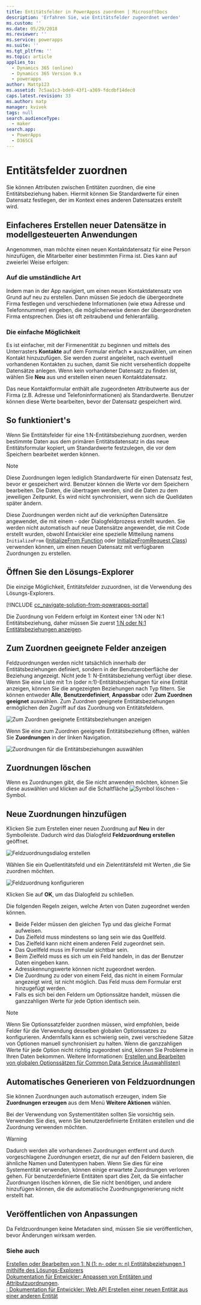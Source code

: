 ```yaml
---
title: Entitätsfelder in PowerAppss zuordnen | MicrosoftDocs
description: 'Erfahren Sie, wie Entitätsfelder zugeordnet werden'
ms.custom: ''
ms.date: 05/29/2018
ms.reviewer: ''
ms.service: powerapps
ms.suite: ''
ms.tgt_pltfrm: ''
ms.topic: article
applies_to:
  - Dynamics 365 (online)
  - Dynamics 365 Version 9.x
  - powerapps
author: Mattp123
ms.assetid: 7c5aa1c3-bde9-43f1-a369-fdcdbf14dec0
caps.latest.revision: 33
ms.author: matp
manager: kvivek
tags: null
search.audienceType:
  - maker
search.app:
  - PowerApps
  - D365CE
---
```

# <a name="map-entity-fields"></a>Entitätsfelder zuordnen
 
Sie können Attributen zwischen Entitäten zuordnen, die eine Entitätsbeziehung haben. Hiermit können Sie Standardwerte für einen Datensatz festlegen, der im Kontext eines anderen Datensatzes erstellt wird. 

## <a name="easier-way-to-create-new-records-in-model-driven-apps"></a>Einfacheres Erstellen neuer Datensätze in modellgesteuerten Anwendungen

Angenommen, man möchte einen neuen Kontaktdatensatz für eine Person hinzufügen, die Mitarbeiter einer bestimmten Firma ist. Dies kann auf zweierlei Weise erfolgen:  
  
### <a name="the-hard-way"></a>Auf die umständliche Art

Indem man in der App navigiert, um einen neuen Kontaktdatensatz von Grund auf neu zu erstellen. Dann müssen Sie jedoch die übergeordnete Firma festlegen und verschiedene Informationen (wie etwa Adresse und Telefonnummer) eingeben, die möglicherweise denen der übergeordneten Firma entsprechen. Dies ist oft zeitraubend und fehleranfällig.  
  
### <a name="the-easier-way"></a>Die einfache Möglichkeit

Es ist einfacher, mit der Firmenentität zu beginnen und mittels des Unterrasters **Kontakte** auf dem Formular einfach **+** auszuwählen, um einen Kontakt hinzuzufügen. Sie werden zuerst angeleitet, nach eventuell vorhandenen Kontakten zu suchen, damit Sie nicht versehentlich doppelte Datensätze anlegen. Wenn kein vorhandener Datensatz zu finden ist, wählen Sie **Neu** aus und erstellen einen neuen Kontaktdatensatz. 

Das neue Kontaktformular enthält alle zugeordneten Attributwerte aus der Firma (z.B. Adresse und Telefoninformationen) als Standardwerte. Benutzer können diese Werte bearbeiten, bevor der Datensatz gespeichert wird.

## <a name="how-this-works"></a>So funktioniert's

Wenn Sie Entitätsfelder für eine 1:N-Entitätsbeziehung zuordnen, werden bestimmte Daten aus dem primären Entitätsdatensatz in das neue Entitätsformular kopiert, um Standardwerte festzulegen, die vor dem Speichern bearbeitet werden können.
 
  
> [!NOTE]
> Diese Zuordnungen legen lediglich Standardwerte für einen Datensatz fest, bevor er gespeichert wird. Benutzer können die Werte vor dem Speichern bearbeiten. Die Daten, die übertragen werden, sind die Daten zu dem jeweiligen Zeitpunkt. Es wird nicht synchronisiert, wenn sich die Quelldaten später ändern.
>   
> Diese Zuordnungen werden nicht auf die verknüpften Datensätze angewendet, die mit einem - oder Dialogfeldprozess erstellt wurden. Sie werden nicht automatisch auf neue Datensätze angewendet, die mit Code erstellt wurden, obwohl Entwickler eine spezielle Mitteilung namens `InitializeFrom` ([InitializeFrom Function](/dynamics365/customer-engagement/web-api/initializefrom?view=dynamics-ce-odata-9) oder [InitializeFromRequest Class](/dotnet/api/microsoft.crm.sdk.messages.initializefromrequest?view=dynamics-general-ce-9)) verwenden können, um einen neuen Datensatz mit verfügbaren Zuordnungen zu erstellen.  

## <a name="open-solution-explorer"></a>Öffnen Sie den Lösungs-Explorer

Die einzige Möglichkeit, Entitätsfelder zuzuordnen, ist die Verwendung des Lösungs-Explorers.

[!INCLUDE [cc_navigate-solution-from-powerapps-portal](../../includes/cc_navigate-solution-from-powerapps-portal.md)]
  
Die Zuordnung von Feldern erfolgt im Kontext einer 1:N oder N:1 Entitätsbeziehung, daher müssen Sie zuerst [1:N oder N:1 Entitätsbeziehungen anzeigen](create-edit-1n-relationships-solution-explorer.md#view-entity-relationships).

## <a name="view-mappable-fields"></a>Zum Zuordnen geeignete Felder anzeigen

Feldzuordnungen werden nicht tatsächlich innerhalb der Entitätsbeziehungen definiert, sondern in der Benutzeroberfläche der Beziehung angezeigt. Nicht jede 1: N-Entitätsbeziehung verfügt über diese. Wenn Sie eine Liste mit 1:n (oder n:1)-Entitätsbeziehungen für eine Entität anzeigen, können Sie die angezeigten Beziehungen nach Typ filtern. Sie können entweder **Alle**, **Benutzerdefiniert**, **Anpassbar** oder **Zum Zuordnen geeignet** auswählen. Zum Zuordnen geeignete Entitätsbeziehungen ermöglichen den Zugriff auf das Zuordnung von Entitätsfeldern. 

![Zum Zuordnen geeignete Entitätsbeziehungen anzeigen](media/mappable-entity-relationships.png) 

Wenn Sie eine zum Zuordnen geeignete Entitätsbeziehung öffnen, wählen Sie **Zuordnungen** in der linken Navigation.

![Zuordnungen für die Entitätsbeziehungen auswählen](media/map-entity-fields-ui-solution-explorer.png)

## <a name="delete-mappings"></a>Zuordnungen löschen

Wenn es Zuordnungen gibt, die Sie nicht anwenden möchten, können Sie diese auswählen und klicken auf die Schaltfläche ![Symbol löschen](media/delete.gif) -Symbol.

## <a name="add-new-mappings"></a>Neue Zuordnungen hinzufügen

Klicken Sie zum Erstellen einer neuen Zuordnung auf **Neu** in der Symbolleiste. Dadurch wird das Dialogfeld **Feldzuordnung erstellen** geöffnet.

![Feldzuordnungsdialog erstellen](media/create-field-mapping-dialog.png)

Wählen Sie ein Quellentitätsfeld und ein Zielentitätsfeld mit Werten ,die Sie zuordnen möchten. 

![Feldzuordnung konfigurieren](media/configure-field-mapping.png)

Klicken Sie auf **OK**, um das Dialogfeld zu schließen.

Die folgenden Regeln zeigen, welche Arten von Daten zugeordnet werden können.  
  
- Beide Felder müssen den gleichen Typ und das gleiche Format aufweisen.  
- Das Zielfeld muss mindestens so lang sein wie das Quellfeld.  
- Das Zielfeld kann nicht einem anderen Feld zugeordnet sein.  
- Das Quellfeld muss im Formular sichtbar sein.  
- Beim Zielfeld muss es sich um ein Feld handeln, in das der Benutzer Daten eingeben kann.  
- Adresskennungswerte können nicht zugeordnet werden.
- Die Zuordnung zu oder von einem Feld, das nicht in einem Formular angezeigt wird, ist nicht möglich. Das Feld muss dem Formular erst hinzugefügt werden.
- Falls es sich bei den Feldern um Optionssätze handelt, müssen die ganzzahligen Werte für jede Option identisch sein.  
  
> [!NOTE]
>  Wenn Sie Optionssatzfelder zuordnen müssen, wird empfohlen, beide Felder für die Verwendung desselben globalen Optionssatzes zu konfigurieren. Andernfalls kann es schwierig sein, zwei verschiedene Sätze von Optionen manuell synchronisiert zu halten. Wenn die ganzzahligen Werte für jede Option nicht richtig zugeordnet sind, können Sie Probleme in Ihren Daten bekommen. Weitere Informationen: [Erstellen und Bearbeiten von globalen Optionssätzen für Common Data Service (Auswahllisten)](create-edit-global-option-sets.md)  
  
## <a name="automatically-generate-field-mappings"></a>Automatisches Generieren von Feldzuordnungen  

Sie können Zuordnungen auch automatisch erzeugen, indem Sie **Zuordnungen erzeugen** aus dem Menü **Weitere Aktionen** wählen.

Bei der Verwendung von Systementitäten sollten Sie vorsichtig sein. Verwenden Sie dies, wenn Sie benutzerdefinierte Entitäten erstellen und die Zuordnung verwenden möchten. 

> [!WARNING]
> Dadurch werden alle vorhandenen Zuordnungen entfernt und durch vorgeschlagene Zuordnungen ersetzt, die nur auf den Feldern basieren, die ähnliche Namen und Datentypen haben. Wenn Sie dies für eine Systementität verwenden, können einige erwartete Zuordnungen verloren gehen. Für benutzerdefinierte Entitäten spart dies Zeit, da Sie einfacher Zuordnungen löschen können, die Sie nicht benötigen, und andere hinzufügen können, die die automatische Zuordnungsgenerierung nicht erstellt hat.  


## <a name="publish-customizations"></a>Veröffentlichen von Anpassungen 

Da Feldzuordnungen keine Metadaten sind, müssen Sie sie veröffentlichen, bevor Änderungen wirksam werden. 
<!-- TODO Need a general topic about publishing to link to in situations like this -->

### <a name="see-also"></a>Siehe auch
[Erstellen oder Bearbeiten von 1: N (1: n- oder n: n) Entitätsbeziehungen 1 mithilfe des Lösungs-Explorers](create-edit-1n-relationships-solution-explorer.md)<br />
[Dokumentation für Entwickler: Anpassen von Entitäten und Attributzuordnungen](/dynamics365/customer-engagement/developer/customize-entity-attribute-mappings).<br />
[: Dokumentation für Entwickler: Web API Erstellen einer neuen Entität aus einer anderen Entität](/dynamics365/customer-engagement/developer/webapi/create-entity-web-api#create-a-new-entity-from-another-entity)
